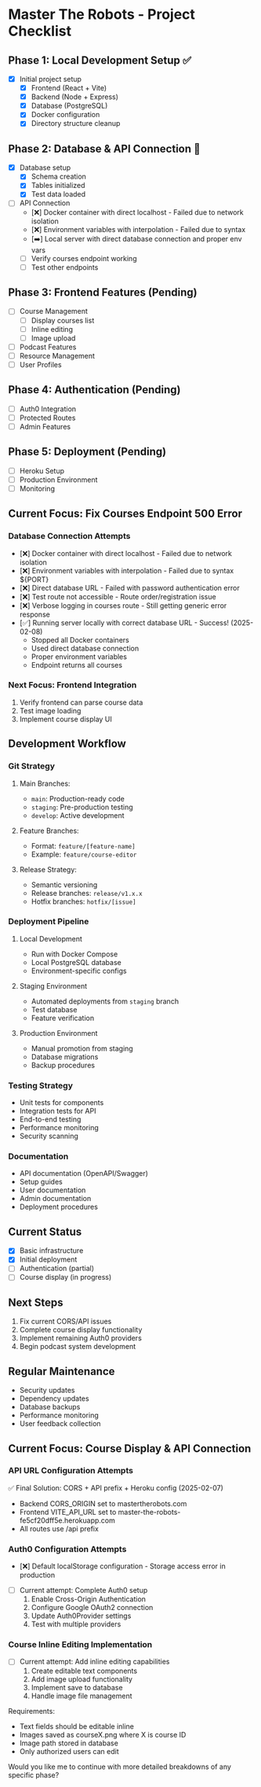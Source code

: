 # Master The Robots - Project Checklist

## Phase 1: Local Development Setup ✅
- [x] Initial project setup
  - [x] Frontend (React + Vite)
  - [x] Backend (Node + Express)
  - [x] Database (PostgreSQL)
  - [x] Docker configuration
  - [x] Directory structure cleanup

## Phase 2: Database & API Connection 🔄
- [x] Database setup
  - [x] Schema creation
  - [x] Tables initialized
  - [x] Test data loaded
- [ ] API Connection
  - [❌] Docker container with direct localhost - Failed due to network isolation
  - [❌] Environment variables with interpolation - Failed due to syntax
  - [➡️] Local server with direct database connection and proper env vars
  - [ ] Verify courses endpoint working
  - [ ] Test other endpoints

## Phase 3: Frontend Features (Pending)
- [ ] Course Management
  - [ ] Display courses list
  - [ ] Inline editing
  - [ ] Image upload
- [ ] Podcast Features
- [ ] Resource Management
- [ ] User Profiles

## Phase 4: Authentication (Pending)
- [ ] Auth0 Integration
- [ ] Protected Routes
- [ ] Admin Features

## Phase 5: Deployment (Pending)
- [ ] Heroku Setup
- [ ] Production Environment
- [ ] Monitoring

## Current Focus: Fix Courses Endpoint 500 Error

### Database Connection Attempts
- [❌] Docker container with direct localhost - Failed due to network isolation
- [❌] Environment variables with interpolation - Failed due to syntax ${PORT}
- [❌] Direct database URL - Failed with password authentication error
- [❌] Test route not accessible - Route order/registration issue
- [❌] Verbose logging in courses route - Still getting generic error response
- [✅] Running server locally with correct database URL - Success! (2025-02-08)
  - Stopped all Docker containers
  - Used direct database connection
  - Proper environment variables
  - Endpoint returns all courses

### Next Focus: Frontend Integration
1. Verify frontend can parse course data
2. Test image loading
3. Implement course display UI

## Development Workflow

### Git Strategy
1. Main Branches:
   - `main`: Production-ready code
   - `staging`: Pre-production testing
   - `develop`: Active development

2. Feature Branches:
   - Format: `feature/[feature-name]`
   - Example: `feature/course-editor`

3. Release Strategy:
   - Semantic versioning
   - Release branches: `release/v1.x.x`
   - Hotfix branches: `hotfix/[issue]`

### Deployment Pipeline
1. Local Development
   - Run with Docker Compose
   - Local PostgreSQL database
   - Environment-specific configs

2. Staging Environment
   - Automated deployments from `staging` branch
   - Test database
   - Feature verification

3. Production Environment
   - Manual promotion from staging
   - Database migrations
   - Backup procedures

### Testing Strategy
- Unit tests for components
- Integration tests for API
- End-to-end testing
- Performance monitoring
- Security scanning

### Documentation
- API documentation (OpenAPI/Swagger)
- Setup guides
- User documentation
- Admin documentation
- Deployment procedures

## Current Status
- [x] Basic infrastructure
- [x] Initial deployment
- [ ] Authentication (partial)
- [ ] Course display (in progress)

## Next Steps
1. Fix current CORS/API issues
2. Complete course display functionality
3. Implement remaining Auth0 providers
4. Begin podcast system development

## Regular Maintenance
- Security updates
- Dependency updates
- Database backups
- Performance monitoring
- User feedback collection

## Current Focus: Course Display & API Connection

### API URL Configuration Attempts
✅ Final Solution: CORS + API prefix + Heroku config (2025-02-07)
- Backend CORS_ORIGIN set to mastertherobots.com
- Frontend VITE_API_URL set to master-the-robots-fe5cf20dff5e.herokuapp.com
- All routes use /api prefix

### Auth0 Configuration Attempts
- [❌] Default localStorage configuration - Storage access error in production
- [ ] Current attempt: Complete Auth0 setup
  1. Enable Cross-Origin Authentication
  2. Configure Google OAuth2 connection
  3. Update Auth0Provider settings
  4. Test with multiple providers

### Course Inline Editing Implementation
- [ ] Current attempt: Add inline editing capabilities
  1. Create editable text components
  2. Add image upload functionality
  3. Implement save to database
  4. Handle image file management

Requirements:
- Text fields should be editable inline
- Images saved as courseX.png where X is course ID
- Image path stored in database
- Only authorized users can edit

Would you like me to continue with more detailed breakdowns of any specific phase? 